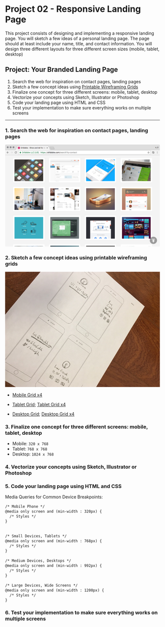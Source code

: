 # Project 02 - Responsive Landing Page

This project consists of designing and implementing a responsive landing page. You will sketch a few ideas of a personal landing page. The page should at least include your name, title, and contact information. You will design three different layouts for three different screen sizes (mobile, tablet, desktop)


## Project: Your Branded Landing Page

1. Search the web for inspiration on contact pages, landing pages
2. Sketch a few concept ideas using [Printable Wireframing Grids](http://sneakpeekit.com/) 
3. Finalize one concept for three different screens: mobile, tablet, desktop
4. Vectorize your concepts using Sketch, Illustrator or Photoshop
5. Code your landing page using HTML and CSS
6. Test your implementation to make sure everything works on multiple screens


- - -


### 1. Search the web for inspiration on contact pages, landing pages

![Dribbble](img/01-inspiration.png "Contact Pages")

### 2. Sketch a few concept ideas using printable wireframing grids

![Sketches](img/02-sketch.jpg)

* [Mobile Grid x4](printable-grids/sneakpeekit-4-mobiles-grid.pdf)

* [Tablet Grid](printable-grids/sneakpeekit-tablet-grid.pdf); [Tablet Grid x4](printable-grids/sneakpeekit-4-tablets-grid.pdf)

* [Desktop Grid](printable-grids/sneakpeekit-browser-grid.pdf); [Desktop Grid x4](printable-grids/sneakpeekit-4-browsers-grid.pdf)


### 3. Finalize one concept for three different screens: mobile, tablet, desktop

* Mobile: `320 x 768`
* Tablet: `768 x 768`
* Desktop: `1024 x 768` 




### 4. Vectorize your concepts using Sketch, Illustrator or Photoshop




### 5. Code your landing page using HTML and CSS

Media Queries for Common Device Breakpoints:

```
/* Mobile Phone */ 
@media only screen and (min-width : 320px) {
  /* Styles */ 
}


/* Small Devices, Tablets */
@media only screen and (min-width : 768px) {
  /* Styles */ 
}

/* Medium Devices, Desktops */
@media only screen and (min-width : 992px) {
  /* Styles */ 
}

/* Large Devices, Wide Screens */
@media only screen and (min-width : 1200px) {
  /* Styles */ 
}

```

### 6. Test your implementation to make sure everything works on multiple screens


